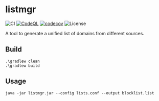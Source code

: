 # listmgr

![CI](https://github.com/milgradesec/listmgr/workflows/CI/badge.svg)
[![CodeQL](https://github.com/milgradesec/listmgr/actions/workflows/codeql-analysis.yml/badge.svg)](https://github.com/milgradesec/listmgr/actions/workflows/codeql-analysis.yml)
[![codecov](https://codecov.io/gh/milgradesec/listmgr/branch/main/graph/badge.svg?token=Vw9zR2Qfcg)](https://codecov.io/gh/milgradesec/listmgr)
![License](https://img.shields.io/github/license/milgradesec/listmgr)

A tool to generate a unified list of domains from different sources.

## Build

    .\gradlew clean
    .\gradlew build

## Usage

    java -jar listmgr.jar --config lists.conf --output blocklist.list
